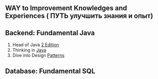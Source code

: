 
## WAY to Improvement Knowledges and Experiences ( ПУТЬ улучшить знания и опыт)

## Backend: Fundamental Java
1. Head of Java [2 Edition](https://github.com/Urunov/Interview-Preparation-WAY/tree/master/Books/JavaCore)
1. Thinking in [Java](https://people.inf.elte.hu/delsaai/java/6Eckel%20-%20Thinking%20in%20Java%20(4th%202006)%20p1079.pdf) 
2. Dive into Design [Patterns](https://github.com/Urunov/Interview-Preparation-WAY/tree/master/design-patterns/Resource%20Books)



## Database: Fundamental SQL

